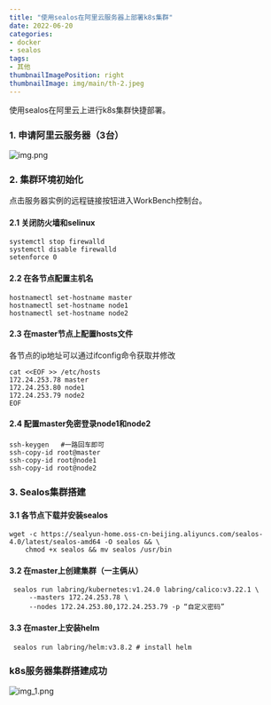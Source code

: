```yaml
---
title: "使用sealos在阿里云服务器上部署k8s集群"
date: 2022-06-20
categories:
- docker
- sealos
tags:
- 其他
thumbnailImagePosition: right
thumbnailImage: img/main/th-2.jpeg
---
```


使用sealos在阿里云上进行k8s集群快捷部署。

<!--more-->

### 1. 申请阿里云服务器（3台）
![img.png](/img/main-blog/blog-2/img.png)

### 2. 集群环境初始化
 点击服务器实例的远程链接按钮进入WorkBench控制台。

#### 2.1 关闭防火墙和selinux
```
systemctl stop firewalld 
systemctl disable firewalld 
setenforce 0
```

#### 2.2 在各节点配置主机名
```
hostnamectl set-hostname master 
hostnamectl set-hostname node1
hostnamectl set-hostname node2
```

#### 2.3 在master节点上配置hosts文件
各节点的ip地址可以通过ifconfig命令获取并修改
```
cat <<EOF >> /etc/hosts  
172.24.253.78 master   
172.24.253.80 node1  
172.24.253.79 node2  
EOF
```

#### 2.4 配置master免密登录node1和node2
```
ssh-keygen   #一路回车即可
ssh-copy-id root@master 
ssh-copy-id root@node1 
ssh-copy-id root@node2 
```
### 3. Sealos集群搭建
#### 3.1 各节点下载并安装sealos
```
wget -c https://sealyun-home.oss-cn-beijing.aliyuncs.com/sealos-4.0/latest/sealos-amd64 -O sealos && \
    chmod +x sealos && mv sealos /usr/bin   
```

#### 3.2 在master上创建集群（一主俩从）
```
 sealos run labring/kubernetes:v1.24.0 labring/calico:v3.22.1 \
     --masters 172.24.253.78 \
     --nodes 172.24.253.80,172.24.253.79 -p “自定义密码”
```

#### 3.3 在master上安装helm
```
 sealos run labring/helm:v3.8.2 # install helm
```

### k8s服务器集群搭建成功

![img_1.png](/img/main-blog/blog-2/img-1.png)









